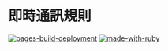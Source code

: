 # 即時通訊規則

[![pages-build-deployment](https://github.com/wikipedia-zh/imc/actions/workflows/pages/pages-build-deployment/badge.svg)](https://github.com/wikipedia-zh/imc/actions/workflows/pages/pages-build-deployment)
[![made-with-ruby](https://forthebadge.com/images/badges/made-with-ruby.svg)](https://www.ruby-lang.org/en/)
